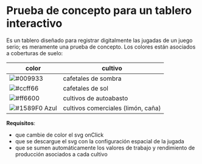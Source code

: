 # Prueba de concepto para un tablero interactivo

Es un tablero diseñado para registrar digitalmente las jugadas de un juego serio; es meramente una prueba de concepto.
Los colores están asociados a coberturas de suelo:

|color|cultivo|
|-----|-------|
|![#009933](https://placehold.co/15x15/009933/009933.png) | cafetales de sombra    |
|![#ccff66](https://placehold.co/15x15/ccff66/ccff66.png) | cafetales de sol       |
|![#ff6600](https://placehold.co/15x15/ff6600/ff6600.png) | cultivos de autoabasto |
|![#1589F0](https://placehold.co/15x15/1589F0/1589F0.png)  Azul | cultivos comerciales (limón, caña)|


__Requisitos__:

* que cambie de color el svg onClick
* que se descargue el svg con la configuración espacial de la jugada
* que se sumen automáticamente los valores de trabajo y rendimiento de producción asociados a cada cultivo
